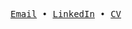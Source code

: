 <pre>
<a href="mailto:r08922139@ntu.edu.tw">Email</a> • <a href="https://www.linkedin.com/in/yjstvhuang/" target="_blank">LinkedIn</a> • <a href="https://www.csie.ntu.edu.tw/~r08922139/cv.pdf" target="_blank">CV</a>
</pre>
